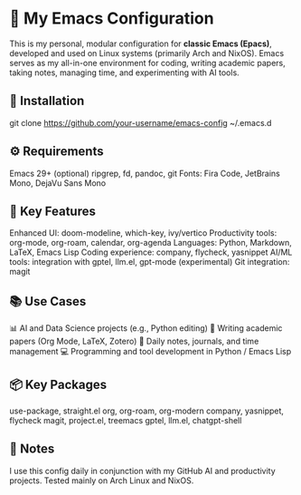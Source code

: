 # 🧠 My Emacs Configuration

This is my personal, modular configuration for **classic Emacs (Epacs)**, developed and used on Linux systems (primarily Arch and NixOS). Emacs serves as my all-in-one environment for coding, writing academic papers, taking notes, managing time, and experimenting with AI tools.

## 🚀 Installation
git clone https://github.com/your-username/emacs-config ~/.emacs.d

## ⚙️ Requirements
Emacs 29+
(optional) ripgrep, fd, pandoc, git
Fonts: Fira Code, JetBrains Mono, DejaVu Sans Mono

## 🧠 Key Features
Enhanced UI: doom-modeline, which-key, ivy/vertico
Productivity tools: org-mode, org-roam, calendar, org-agenda
Languages: Python, Markdown, LaTeX, Emacs Lisp
Coding experience: company, flycheck, yasnippet
AI/ML tools: integration with gptel, llm.el, gpt-mode (experimental)
Git integration: magit

## 📚 Use Cases
📊 AI and Data Science projects (e.g., Python editing)
📝 Writing academic papers (Org Mode, LaTeX, Zotero)
🧘 Daily notes, journals, and time management
💻 Programming and tool development in Python / Emacs Lisp

## 📦 Key Packages
use-package, straight.el
org, org-roam, org-modern
company, yasnippet, flycheck
magit, project.el, treemacs 
gptel, llm.el, chatgpt-shell

## 📌 Notes
I use this config daily in conjunction with my GitHub AI and productivity projects.
Tested mainly on Arch Linux and NixOS.
